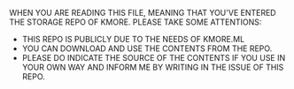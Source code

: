 WHEN YOU ARE READING THIS FILE, MEANING THAT YOU'VE ENTERED THE STORAGE REPO OF KMORE.
PLEASE TAKE SOME ATTENTIONS:
- THIS REPO IS PUBLICLY DUE TO THE NEEDS OF KMORE.ML
- YOU CAN DOWNLOAD AND USE THE CONTENTS FROM THE REPO.
- PLEASE DO INDICATE THE SOURCE OF THE CONTENTS IF YOU USE IN YOUR OWN WAY AND INFORM ME BY WRITING IN THE ISSUE OF THIS REPO.
